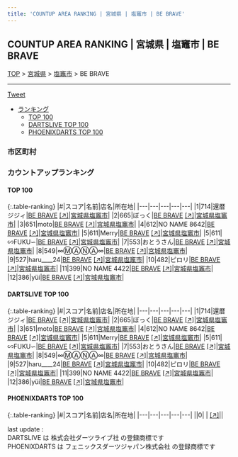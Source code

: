 ```yaml
---
title: 'COUNTUP AREA RANKING | 宮城県 | 塩竈市 | BE BRAVE'
---
```

## COUNTUP AREA RANKING | 宮城県 | 塩竈市 | BE BRAVE

[TOP](/darts/rank/) > [宮城県](/darts/rank/宮城県/) > [塩竈市](/darts/rank/宮城県/塩竈市/) > BE BRAVE

___

<a href="https://twitter.com/share?ref_src=twsrc%5Etfw" data-text="COUNTUP AREA RANKING | 宮城県塩竈市BE BRAVE" class="twitter-share-button" data-hashtags="DARTSLIVE,PHOENIXDARTS,darts,ダーツ" data-show-count="false">Tweet</a>

* [ランキング](#カウントアップランキング)
    * [TOP 100](#top-100)
    * [DARTSLIVE TOP 100](#dartslive-top-100)
    * [PHOENIXDARTS TOP 100](#phoenixdarts-top-100)

### 市区町村

<ul>

</ul>

### カウントアップランキング

#### TOP 100



{:.table-ranking}
|#|スコア|名前|店名|所在地|
|---|---|---|---|---|
|1|714|<span class="rank-name-dl">還暦ジジィ</span>|<a href="/darts/rank/shops/418f06cb96f1fd380d9b047a20a7ba1e.html">BE BRAVE</a> <a href="https://search.dartslive.com/jp/shop/418f06cb96f1fd380d9b047a20a7ba1e">[↗]</a>|<a href="/darts/rank/宮城県/塩竈市">宮城県塩竈市</a>|
|2|665|<span class="rank-name-dl">ぼっく</span>|<a href="/darts/rank/shops/418f06cb96f1fd380d9b047a20a7ba1e.html">BE BRAVE</a> <a href="https://search.dartslive.com/jp/shop/418f06cb96f1fd380d9b047a20a7ba1e">[↗]</a>|<a href="/darts/rank/宮城県/塩竈市">宮城県塩竈市</a>|
|3|651|<span class="rank-name-dl">moto</span>|<a href="/darts/rank/shops/418f06cb96f1fd380d9b047a20a7ba1e.html">BE BRAVE</a> <a href="https://search.dartslive.com/jp/shop/418f06cb96f1fd380d9b047a20a7ba1e">[↗]</a>|<a href="/darts/rank/宮城県/塩竈市">宮城県塩竈市</a>|
|4|612|<span class="rank-name-dl">NO NAME 8642</span>|<a href="/darts/rank/shops/418f06cb96f1fd380d9b047a20a7ba1e.html">BE BRAVE</a> <a href="https://search.dartslive.com/jp/shop/418f06cb96f1fd380d9b047a20a7ba1e">[↗]</a>|<a href="/darts/rank/宮城県/塩竈市">宮城県塩竈市</a>|
|5|611|<span class="rank-name-dl">Merry</span>|<a href="/darts/rank/shops/418f06cb96f1fd380d9b047a20a7ba1e.html">BE BRAVE</a> <a href="https://search.dartslive.com/jp/shop/418f06cb96f1fd380d9b047a20a7ba1e">[↗]</a>|<a href="/darts/rank/宮城県/塩竈市">宮城県塩竈市</a>|
|5|611|<span class="rank-name-dl">∽FUKU∽</span>|<a href="/darts/rank/shops/418f06cb96f1fd380d9b047a20a7ba1e.html">BE BRAVE</a> <a href="https://search.dartslive.com/jp/shop/418f06cb96f1fd380d9b047a20a7ba1e">[↗]</a>|<a href="/darts/rank/宮城県/塩竈市">宮城県塩竈市</a>|
|7|553|<span class="rank-name-dl">おとうさん</span>|<a href="/darts/rank/shops/418f06cb96f1fd380d9b047a20a7ba1e.html">BE BRAVE</a> <a href="https://search.dartslive.com/jp/shop/418f06cb96f1fd380d9b047a20a7ba1e">[↗]</a>|<a href="/darts/rank/宮城県/塩竈市">宮城県塩竈市</a>|
|8|549|<span class="rank-name-dl">∞ⓂⒶⓃⒶ∞</span>|<a href="/darts/rank/shops/418f06cb96f1fd380d9b047a20a7ba1e.html">BE BRAVE</a> <a href="https://search.dartslive.com/jp/shop/418f06cb96f1fd380d9b047a20a7ba1e">[↗]</a>|<a href="/darts/rank/宮城県/塩竈市">宮城県塩竈市</a>|
|9|527|<span class="rank-name-dl">haru____24</span>|<a href="/darts/rank/shops/418f06cb96f1fd380d9b047a20a7ba1e.html">BE BRAVE</a> <a href="https://search.dartslive.com/jp/shop/418f06cb96f1fd380d9b047a20a7ba1e">[↗]</a>|<a href="/darts/rank/宮城県/塩竈市">宮城県塩竈市</a>|
|10|482|<span class="rank-name-dl">ピロリ</span>|<a href="/darts/rank/shops/418f06cb96f1fd380d9b047a20a7ba1e.html">BE BRAVE</a> <a href="https://search.dartslive.com/jp/shop/418f06cb96f1fd380d9b047a20a7ba1e">[↗]</a>|<a href="/darts/rank/宮城県/塩竈市">宮城県塩竈市</a>|
|11|399|<span class="rank-name-dl">NO NAME 4422</span>|<a href="/darts/rank/shops/418f06cb96f1fd380d9b047a20a7ba1e.html">BE BRAVE</a> <a href="https://search.dartslive.com/jp/shop/418f06cb96f1fd380d9b047a20a7ba1e">[↗]</a>|<a href="/darts/rank/宮城県/塩竈市">宮城県塩竈市</a>|
|12|386|<span class="rank-name-dl">yüi</span>|<a href="/darts/rank/shops/418f06cb96f1fd380d9b047a20a7ba1e.html">BE BRAVE</a> <a href="https://search.dartslive.com/jp/shop/418f06cb96f1fd380d9b047a20a7ba1e">[↗]</a>|<a href="/darts/rank/宮城県/塩竈市">宮城県塩竈市</a>|


#### DARTSLIVE TOP 100



{:.table-ranking}
|#|スコア|名前|店名|所在地|
|---|---|---|---|---|
|1|714|<span class="rank-name-dl">還暦ジジィ</span>|<a href="/darts/rank/shops/418f06cb96f1fd380d9b047a20a7ba1e.html">BE BRAVE</a> <a href="https://search.dartslive.com/jp/shop/418f06cb96f1fd380d9b047a20a7ba1e">[↗]</a>|<a href="/darts/rank/宮城県/塩竈市">宮城県塩竈市</a>|
|2|665|<span class="rank-name-dl">ぼっく</span>|<a href="/darts/rank/shops/418f06cb96f1fd380d9b047a20a7ba1e.html">BE BRAVE</a> <a href="https://search.dartslive.com/jp/shop/418f06cb96f1fd380d9b047a20a7ba1e">[↗]</a>|<a href="/darts/rank/宮城県/塩竈市">宮城県塩竈市</a>|
|3|651|<span class="rank-name-dl">moto</span>|<a href="/darts/rank/shops/418f06cb96f1fd380d9b047a20a7ba1e.html">BE BRAVE</a> <a href="https://search.dartslive.com/jp/shop/418f06cb96f1fd380d9b047a20a7ba1e">[↗]</a>|<a href="/darts/rank/宮城県/塩竈市">宮城県塩竈市</a>|
|4|612|<span class="rank-name-dl">NO NAME 8642</span>|<a href="/darts/rank/shops/418f06cb96f1fd380d9b047a20a7ba1e.html">BE BRAVE</a> <a href="https://search.dartslive.com/jp/shop/418f06cb96f1fd380d9b047a20a7ba1e">[↗]</a>|<a href="/darts/rank/宮城県/塩竈市">宮城県塩竈市</a>|
|5|611|<span class="rank-name-dl">Merry</span>|<a href="/darts/rank/shops/418f06cb96f1fd380d9b047a20a7ba1e.html">BE BRAVE</a> <a href="https://search.dartslive.com/jp/shop/418f06cb96f1fd380d9b047a20a7ba1e">[↗]</a>|<a href="/darts/rank/宮城県/塩竈市">宮城県塩竈市</a>|
|5|611|<span class="rank-name-dl">∽FUKU∽</span>|<a href="/darts/rank/shops/418f06cb96f1fd380d9b047a20a7ba1e.html">BE BRAVE</a> <a href="https://search.dartslive.com/jp/shop/418f06cb96f1fd380d9b047a20a7ba1e">[↗]</a>|<a href="/darts/rank/宮城県/塩竈市">宮城県塩竈市</a>|
|7|553|<span class="rank-name-dl">おとうさん</span>|<a href="/darts/rank/shops/418f06cb96f1fd380d9b047a20a7ba1e.html">BE BRAVE</a> <a href="https://search.dartslive.com/jp/shop/418f06cb96f1fd380d9b047a20a7ba1e">[↗]</a>|<a href="/darts/rank/宮城県/塩竈市">宮城県塩竈市</a>|
|8|549|<span class="rank-name-dl">∞ⓂⒶⓃⒶ∞</span>|<a href="/darts/rank/shops/418f06cb96f1fd380d9b047a20a7ba1e.html">BE BRAVE</a> <a href="https://search.dartslive.com/jp/shop/418f06cb96f1fd380d9b047a20a7ba1e">[↗]</a>|<a href="/darts/rank/宮城県/塩竈市">宮城県塩竈市</a>|
|9|527|<span class="rank-name-dl">haru____24</span>|<a href="/darts/rank/shops/418f06cb96f1fd380d9b047a20a7ba1e.html">BE BRAVE</a> <a href="https://search.dartslive.com/jp/shop/418f06cb96f1fd380d9b047a20a7ba1e">[↗]</a>|<a href="/darts/rank/宮城県/塩竈市">宮城県塩竈市</a>|
|10|482|<span class="rank-name-dl">ピロリ</span>|<a href="/darts/rank/shops/418f06cb96f1fd380d9b047a20a7ba1e.html">BE BRAVE</a> <a href="https://search.dartslive.com/jp/shop/418f06cb96f1fd380d9b047a20a7ba1e">[↗]</a>|<a href="/darts/rank/宮城県/塩竈市">宮城県塩竈市</a>|
|11|399|<span class="rank-name-dl">NO NAME 4422</span>|<a href="/darts/rank/shops/418f06cb96f1fd380d9b047a20a7ba1e.html">BE BRAVE</a> <a href="https://search.dartslive.com/jp/shop/418f06cb96f1fd380d9b047a20a7ba1e">[↗]</a>|<a href="/darts/rank/宮城県/塩竈市">宮城県塩竈市</a>|
|12|386|<span class="rank-name-dl">yüi</span>|<a href="/darts/rank/shops/418f06cb96f1fd380d9b047a20a7ba1e.html">BE BRAVE</a> <a href="https://search.dartslive.com/jp/shop/418f06cb96f1fd380d9b047a20a7ba1e">[↗]</a>|<a href="/darts/rank/宮城県/塩竈市">宮城県塩竈市</a>|


#### PHOENIXDARTS TOP 100



{:.table-ranking}
|#|スコア|名前|店名|所在地|
|---|---|---|---|---|
||0|<span class="rank-name-dl"> </span>|<a href="/darts/rank/shops/.html"></a> <a href="">[↗]</a>|<a href="/darts/rank//"></a>|


<div class="footer border-top border-gray-light mt-5 pt-3 text-right text-gray">
    last update : <span style="font-weight: italic" id="foot_last_modified"></span><br />
    DARTSLIVE は 株式会社ダーツライブ社 の登録商標です<br />
    PHOENIXDARTS は フェニックスダーツジャパン株式会社 の登録商標です<br />
</div>

<script src="https://cdnjs.cloudflare.com/ajax/libs/jquery.tablesorter/2.31.3/js/jquery.tablesorter.min.js" integrity="sha512-qzgd5cYSZcosqpzpn7zF2ZId8f/8CHmFKZ8j7mU4OUXTNRd5g+ZHBPsgKEwoqxCtdQvExE5LprwwPAgoicguNg==" crossorigin="anonymous" referrerpolicy="no-referrer"></script>
<link rel="stylesheet" href="https://cdnjs.cloudflare.com/ajax/libs/jquery.tablesorter/2.31.3/css/theme.default.min.css" integrity="sha512-wghhOJkjQX0Lh3NSWvNKeZ0ZpNn+SPVXX1Qyc9OCaogADktxrBiBdKGDoqVUOyhStvMBmJQ8ZdMHiR3wuEq8+w==" crossorigin="anonymous" referrerpolicy="no-referrer" />
<script>
$(function() {
    $(".table-ranking").tablesorter({sortList:[[0, 0]]});
    $("#foot_last_modified").text(formatDate(new Date(document.lastModified), 'yyyy-MM-dd HH:mm:ss'));
});
</script>

<script async src="https://platform.twitter.com/widgets.js" charset="utf-8"></script>